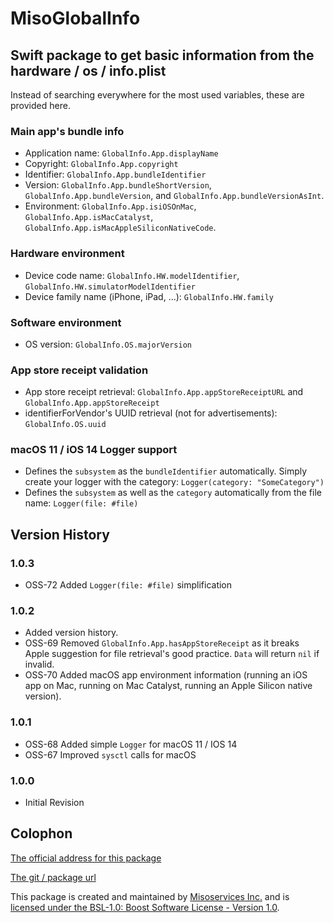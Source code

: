 # MisoGlobalInfo

## Swift package to get basic information from the hardware / os / info.plist

Instead of searching everywhere for the most used variables, these are provided here.

### Main app's bundle info

- Application name: `GlobalInfo.App.displayName`
- Copyright: `GlobalInfo.App.copyright`
- Identifier: `GlobalInfo.App.bundleIdentifier`
- Version: `GlobalInfo.App.bundleShortVersion`,  `GlobalInfo.App.bundleVersion`, and `GlobalInfo.App.bundleVersionAsInt`.
- Environment: `GlobalInfo.App.isiOSOnMac`, `GlobalInfo.App.isMacCatalyst`, `GlobalInfo.App.isMacAppleSiliconNativeCode`.

### Hardware environment

- Device code name: `GlobalInfo.HW.modelIdentifier`, `GlobalInfo.HW.simulatorModelIdentifier`
- Device family name (iPhone, iPad, ...): `GlobalInfo.HW.family`

### Software environment

- OS version: `GlobalInfo.OS.majorVersion`

### App store receipt validation

- App store receipt retrieval: `GlobalInfo.App.appStoreReceiptURL` and `GlobalInfo.App.appStoreReceipt`
- identifierForVendor's UUID retrieval (not for advertisements): `GlobalInfo.OS.uuid`

### macOS 11 / iOS 14 Logger support

- Defines the `subsystem` as the `bundleIdentifier` automatically. Simply create your logger with the category: `Logger(category: "SomeCategory")`
- Defines the `subsystem` as well as the `category` automatically from the file name: `Logger(file: #file)`

## Version History

### 1.0.3

- OSS-72 Added `Logger(file: #file)` simplification

### 1.0.2

- Added version history.
- OSS-69 Removed `GlobalInfo.App.hasAppStoreReceipt` as it breaks Apple suggestion for file retrieval's good practice. `Data` will return `nil` if invalid.
- OSS-70 Added macOS app environment information (running an iOS app on Mac, running on Mac Catalyst, running an Apple Silicon native version).

### 1.0.1

- OSS-68 Added simple `Logger` for macOS 11 / IOS 14
- OSS-67 Improved `sysctl` calls for macOS

### 1.0.0

- Initial Revision

## Colophon

[The official address for this package][0]

[The git / package url][1]

This package is created and maintained by [Misoservices Inc.][2] and is [licensed under the BSL-1.0: Boost Software License - Version 1.0][3].


[0]: https://github.com/Misoservices/MisoGlobalInfo
[1]: https://github.com/Misoservices/MisoGlobalInfo.git
[2]: https://misoservices.com
[3]: https://choosealicense.com/licenses/bsl-1.0/
